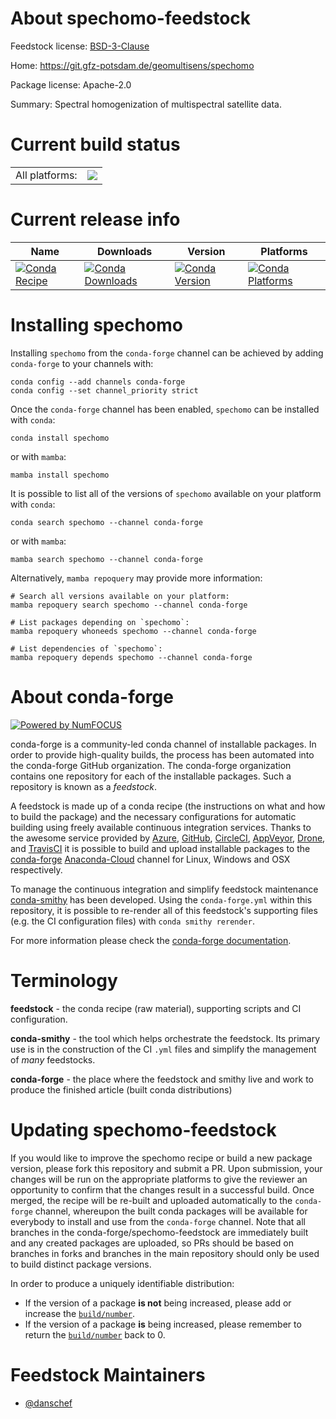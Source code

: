About spechomo-feedstock
========================

Feedstock license: [BSD-3-Clause](https://github.com/conda-forge/spechomo-feedstock/blob/main/LICENSE.txt)

Home: https://git.gfz-potsdam.de/geomultisens/spechomo

Package license: Apache-2.0

Summary: Spectral homogenization of multispectral satellite data.

Current build status
====================


<table><tr><td>All platforms:</td>
    <td>
      <a href="https://dev.azure.com/conda-forge/feedstock-builds/_build/latest?definitionId=10893&branchName=main">
        <img src="https://dev.azure.com/conda-forge/feedstock-builds/_apis/build/status/spechomo-feedstock?branchName=main">
      </a>
    </td>
  </tr>
</table>

Current release info
====================

| Name | Downloads | Version | Platforms |
| --- | --- | --- | --- |
| [![Conda Recipe](https://img.shields.io/badge/recipe-spechomo-green.svg)](https://anaconda.org/conda-forge/spechomo) | [![Conda Downloads](https://img.shields.io/conda/dn/conda-forge/spechomo.svg)](https://anaconda.org/conda-forge/spechomo) | [![Conda Version](https://img.shields.io/conda/vn/conda-forge/spechomo.svg)](https://anaconda.org/conda-forge/spechomo) | [![Conda Platforms](https://img.shields.io/conda/pn/conda-forge/spechomo.svg)](https://anaconda.org/conda-forge/spechomo) |

Installing spechomo
===================

Installing `spechomo` from the `conda-forge` channel can be achieved by adding `conda-forge` to your channels with:

```
conda config --add channels conda-forge
conda config --set channel_priority strict
```

Once the `conda-forge` channel has been enabled, `spechomo` can be installed with `conda`:

```
conda install spechomo
```

or with `mamba`:

```
mamba install spechomo
```

It is possible to list all of the versions of `spechomo` available on your platform with `conda`:

```
conda search spechomo --channel conda-forge
```

or with `mamba`:

```
mamba search spechomo --channel conda-forge
```

Alternatively, `mamba repoquery` may provide more information:

```
# Search all versions available on your platform:
mamba repoquery search spechomo --channel conda-forge

# List packages depending on `spechomo`:
mamba repoquery whoneeds spechomo --channel conda-forge

# List dependencies of `spechomo`:
mamba repoquery depends spechomo --channel conda-forge
```


About conda-forge
=================

[![Powered by
NumFOCUS](https://img.shields.io/badge/powered%20by-NumFOCUS-orange.svg?style=flat&colorA=E1523D&colorB=007D8A)](https://numfocus.org)

conda-forge is a community-led conda channel of installable packages.
In order to provide high-quality builds, the process has been automated into the
conda-forge GitHub organization. The conda-forge organization contains one repository
for each of the installable packages. Such a repository is known as a *feedstock*.

A feedstock is made up of a conda recipe (the instructions on what and how to build
the package) and the necessary configurations for automatic building using freely
available continuous integration services. Thanks to the awesome service provided by
[Azure](https://azure.microsoft.com/en-us/services/devops/), [GitHub](https://github.com/),
[CircleCI](https://circleci.com/), [AppVeyor](https://www.appveyor.com/),
[Drone](https://cloud.drone.io/welcome), and [TravisCI](https://travis-ci.com/)
it is possible to build and upload installable packages to the
[conda-forge](https://anaconda.org/conda-forge) [Anaconda-Cloud](https://anaconda.org/)
channel for Linux, Windows and OSX respectively.

To manage the continuous integration and simplify feedstock maintenance
[conda-smithy](https://github.com/conda-forge/conda-smithy) has been developed.
Using the ``conda-forge.yml`` within this repository, it is possible to re-render all of
this feedstock's supporting files (e.g. the CI configuration files) with ``conda smithy rerender``.

For more information please check the [conda-forge documentation](https://conda-forge.org/docs/).

Terminology
===========

**feedstock** - the conda recipe (raw material), supporting scripts and CI configuration.

**conda-smithy** - the tool which helps orchestrate the feedstock.
                   Its primary use is in the construction of the CI ``.yml`` files
                   and simplify the management of *many* feedstocks.

**conda-forge** - the place where the feedstock and smithy live and work to
                  produce the finished article (built conda distributions)


Updating spechomo-feedstock
===========================

If you would like to improve the spechomo recipe or build a new
package version, please fork this repository and submit a PR. Upon submission,
your changes will be run on the appropriate platforms to give the reviewer an
opportunity to confirm that the changes result in a successful build. Once
merged, the recipe will be re-built and uploaded automatically to the
`conda-forge` channel, whereupon the built conda packages will be available for
everybody to install and use from the `conda-forge` channel.
Note that all branches in the conda-forge/spechomo-feedstock are
immediately built and any created packages are uploaded, so PRs should be based
on branches in forks and branches in the main repository should only be used to
build distinct package versions.

In order to produce a uniquely identifiable distribution:
 * If the version of a package **is not** being increased, please add or increase
   the [``build/number``](https://docs.conda.io/projects/conda-build/en/latest/resources/define-metadata.html#build-number-and-string).
 * If the version of a package **is** being increased, please remember to return
   the [``build/number``](https://docs.conda.io/projects/conda-build/en/latest/resources/define-metadata.html#build-number-and-string)
   back to 0.

Feedstock Maintainers
=====================

* [@danschef](https://github.com/danschef/)

